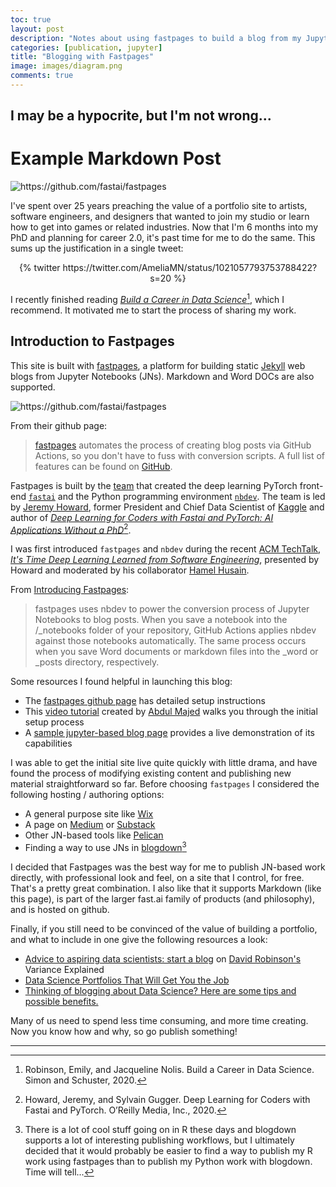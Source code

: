 ```yaml
---
toc: true
layout: post
description: "Notes about using fastpages to build a blog from my Jupyter Notebooks and Markdown documents."
categories: [publication, jupyter]
title: "Blogging with Fastpages"
image: images/diagram.png
comments: true
---
```

## I may be a hypocrite, but I'm not wrong...


# Example Markdown Post

![]({{site.baseurl}}/images/diagram.png "https://github.com/fastai/fastpages")


I've spent over 25 years preaching the value of a portfolio site to artists, software engineers, and designers that wanted to join my studio or learn how to get into games or related industries. Now that I'm 6 months into my PhD and planning for career 2.0, it's past time for me to do the same. This sums up the justification in a single tweet:

<center>{% twitter https://twitter.com/AmeliaMN/status/1021057793753788422?s=20 %}</center>

I recently finished reading [_Build a Career in Data Science_](https://amzn.to/32kxgJg)[^2], which I recommend. It motivated me to start the process of sharing my work.

## Introduction to Fastpages

This site is built with [fastpages](https://github.com/fastai/fastpages), a platform for building static [Jekyll](https://jekyllrb.com/) web blogs from Jupyter Notebooks (JNs). Markdown and Word DOCs are also supported.

![]({{site.baseurl}}/images/diagram.png "https://github.com/fastai/fastpages")

From their github page:

> [fastpages](https://github.com/fastai/fastpages) automates the process of creating blog posts via GitHub Actions, so you don't have to fuss with conversion scripts.  A full list of features can be found on [GitHub](https://github.com/fastai/fastpages).  

Fastpages is built by the [team](https://www.fast.ai/about/) that created the deep learning PyTorch front-end [`fastai`](https://docs.fast.ai) and the Python programming environment [`nbdev`](https://nbdev.fast.ai). The team is led by [Jeremy Howard](https://twitter.com/jeremyphoward), former President and Chief Data Scientist of [Kaggle](https://www.kaggle.com) and author of [_Deep Learning for Coders with Fastai and PyTorch: AI Applications Without a PhD_](https://amzn.to/3p3MpIJ)[^1].

I was first introduced `fastpages` and `nbdev` during the recent [ACM TechTalk](https://learning.acm.org/techtalks), [_It's Time Deep Learning Learned from Software Engineering_](https://webinars.on24.com/acm/howard), presented by Howard and moderated by his collaborator [Hamel Husain](https://twitter.com/hamelhusain).

From [Introducing Fastpages](https://fastpages.fast.ai/fastpages/jupyter/2020/02/21/introducing-fastpages.html):

> fastpages uses nbdev to power the conversion process of Jupyter Notebooks to blog posts. When you save a notebook into the /_notebooks folder of your repository, GitHub Actions applies nbdev against those notebooks automatically. The same process occurs when you save Word documents or markdown files into the _word or _posts directory, respectively.

Some resources I found helpful in launching this blog:
- The [fastpages github page](https://github.com/fastai/fastpages) has detailed setup instructions
- This [video tutorial](https://youtu.be/L0boq3zqazI) created by [Abdul Majed](https://twitter.com/1littlecoder) walks you through the initial setup process
- A [sample jupyter-based blog page](https://fastpages.fast.ai/fastpages/jupyter/2020/02/21/introducing-fastpages.html) provides a live demonstration of its capabilities

I was able to get the initial site live quite quickly with little drama, and have found the process of modifying existing content and publishing new material straightforward so far. Before choosing `fastpages` I considered the following hosting / authoring options:

- A general purpose site like [Wix](https://www.wix.com)
- A page on [Medium](https://medium.com) or [Substack](https://substack.com)
- Other JN-based tools like [Pelican](https://docs.getpelican.com/en/latest/index.html)
- Finding a way to use JNs in [blogdown](https://github.com/rstudio/blogdown)[^3]

I decided that Fastpages was the best way for me to publish JN-based work directly, with professional look and feel, on a site that I control, for free. That's a pretty great combination. I also like that it supports Markdown (like this page), is part of the larger fast.ai family of products (and philosophy), and is hosted on github.

Finally, if you still need to be convinced of the value of building a portfolio, and what to include in one give the following resources a look:

- [Advice to aspiring data scientists: start a blog](http://varianceexplained.org/r/start-blog/) on [David Robinson's](https://twitter.com/drob) Variance Explained
- [Data Science Portfolios That Will Get You the Job](https://www.dataquest.io/blog/build-a-data-science-portfolio/)
- [Thinking of blogging about Data Science? Here are some tips and possible benefits.](https://towardsdatascience.com/thinking-of-blogging-about-data-science-here-are-some-tips-and-possible-benefits-680ff0e51d67)

Many of us need to spend less time consuming, and more time creating. Now you know how and why, so go publish something!

---

[^1]: Howard, Jeremy, and Sylvain Gugger. Deep Learning for Coders with Fastai and PyTorch. O’Reilly Media, Inc., 2020.
[^2]: Robinson, Emily, and Jacqueline Nolis. Build a Career in Data Science. Simon and Schuster, 2020.
[^3]: There is a lot of cool stuff going on in R these days and blogdown supports a lot of interesting publishing workflows, but I ultimately decided that it would probably be easier to find a way to publish my R work using fastpages than to publish my Python work with blogdown. Time will tell...

